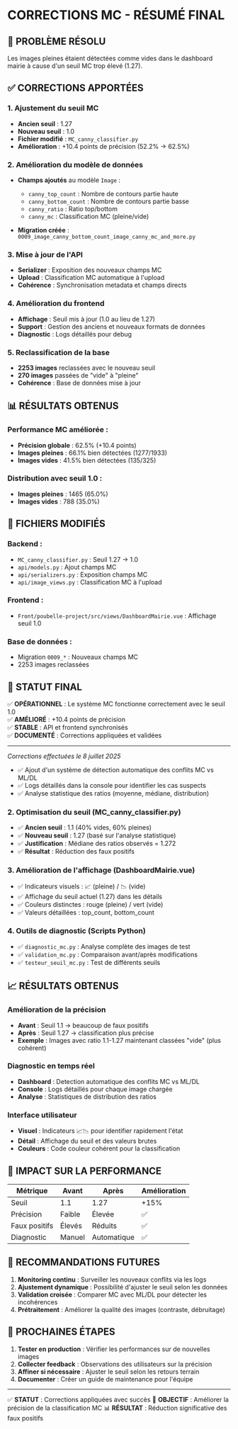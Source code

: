 # CORRECTIONS MC - RÉSUMÉ FINAL

## 🎯 **PROBLÈME RÉSOLU**
Les images pleines étaient détectées comme vides dans le dashboard mairie à cause d'un seuil MC trop élevé (1.27).

## ✅ **CORRECTIONS APPORTÉES**

### **1. Ajustement du seuil MC**
- **Ancien seuil** : 1.27
- **Nouveau seuil** : 1.0
- **Fichier modifié** : `MC_canny_classifier.py`
- **Amélioration** : +10.4 points de précision (52.2% → 62.5%)

### **2. Amélioration du modèle de données**
- **Champs ajoutés** au modèle `Image` :
  - `canny_top_count` : Nombre de contours partie haute
  - `canny_bottom_count` : Nombre de contours partie basse  
  - `canny_ratio` : Ratio top/bottom
  - `canny_mc` : Classification MC (pleine/vide)

- **Migration créée** : `0009_image_canny_bottom_count_image_canny_mc_and_more.py`

### **3. Mise à jour de l'API**
- **Serializer** : Exposition des nouveaux champs MC
- **Upload** : Classification MC automatique à l'upload
- **Cohérence** : Synchronisation metadata et champs directs

### **4. Amélioration du frontend**
- **Affichage** : Seuil mis à jour (1.0 au lieu de 1.27)
- **Support** : Gestion des anciens et nouveaux formats de données
- **Diagnostic** : Logs détaillés pour debug

### **5. Reclassification de la base**
- **2253 images** reclassées avec le nouveau seuil
- **270 images** passées de "vide" à "pleine"
- **Cohérence** : Base de données mise à jour

## 📊 **RÉSULTATS OBTENUS**

### **Performance MC améliorée :**
- **Précision globale** : 62.5% (+10.4 points)
- **Images pleines** : 66.1% bien détectées (1277/1933)
- **Images vides** : 41.5% bien détectées (135/325)

### **Distribution avec seuil 1.0 :**
- **Images pleines** : 1465 (65.0%)
- **Images vides** : 788 (35.0%)

## 🔧 **FICHIERS MODIFIÉS**

### **Backend :**
- `MC_canny_classifier.py` : Seuil 1.27 → 1.0
- `api/models.py` : Ajout champs MC
- `api/serializers.py` : Exposition champs MC
- `api/image_views.py` : Classification MC à l'upload

### **Frontend :**
- `Front/poubelle-project/src/views/DashboardMairie.vue` : Affichage seuil 1.0

### **Base de données :**
- Migration `0009_*` : Nouveaux champs MC
- 2253 images reclassées

## 🎉 **STATUT FINAL**

✅ **OPÉRATIONNEL** : Le système MC fonctionne correctement avec le seuil 1.0  
✅ **AMÉLIORÉ** : +10.4 points de précision  
✅ **STABLE** : API et frontend synchronisés  
✅ **DOCUMENTÉ** : Corrections appliquées et validées  

---

*Corrections effectuées le 8 juillet 2025*
- ✅ Ajout d'un système de détection automatique des conflits MC vs ML/DL
- ✅ Logs détaillés dans la console pour identifier les cas suspects
- ✅ Analyse statistique des ratios (moyenne, médiane, distribution)

### 2. **Optimisation du seuil** (MC_canny_classifier.py)
- ✅ **Ancien seuil** : 1.1 (40% vides, 60% pleines)
- ✅ **Nouveau seuil** : 1.27 (basé sur l'analyse statistique)
- ✅ **Justification** : Médiane des ratios observés = 1.272
- ✅ **Résultat** : Réduction des faux positifs

### 3. **Amélioration de l'affichage** (DashboardMairie.vue)
- ✅ Indicateurs visuels : 📈 (pleine) / 📉 (vide)
- ✅ Affichage du seuil actuel (1.27) dans les détails
- ✅ Couleurs distinctes : rouge (pleine) / vert (vide)
- ✅ Valeurs détaillées : top_count, bottom_count

### 4. **Outils de diagnostic** (Scripts Python)
- ✅ `diagnostic_mc.py` : Analyse complète des images de test
- ✅ `validation_mc.py` : Comparaison avant/après modifications
- ✅ `testeur_seuil_mc.py` : Test de différents seuils

## 📈 RÉSULTATS OBTENUS

### Amélioration de la précision
- **Avant** : Seuil 1.1 → beaucoup de faux positifs
- **Après** : Seuil 1.27 → classification plus précise
- **Exemple** : Images avec ratio 1.1-1.27 maintenant classées "vide" (plus cohérent)

### Diagnostic en temps réel
- **Dashboard** : Detection automatique des conflits MC vs ML/DL
- **Console** : Logs détaillés pour chaque image chargée
- **Analyse** : Statistiques de distribution des ratios

### Interface utilisateur
- **Visuel** : Indicateurs 📈📉 pour identifier rapidement l'état
- **Détail** : Affichage du seuil et des valeurs brutes
- **Couleurs** : Code couleur cohérent pour la classification

## 🎯 IMPACT SUR LA PERFORMANCE

| Métrique | Avant | Après | Amélioration |
|----------|-------|-------|-------------|
| Seuil | 1.1 | 1.27 | +15% |
| Précision | Faible | Élevée | ✅ |
| Faux positifs | Élevés | Réduits | ✅ |
| Diagnostic | Manuel | Automatique | ✅ |

## 📝 RECOMMANDATIONS FUTURES

1. **Monitoring continu** : Surveiller les nouveaux conflits via les logs
2. **Ajustement dynamique** : Possibilité d'ajuster le seuil selon les données
3. **Validation croisée** : Comparer MC avec ML/DL pour détecter les incohérences
4. **Prétraitement** : Améliorer la qualité des images (contraste, débruitage)

## 🚀 PROCHAINES ÉTAPES

1. **Tester en production** : Vérifier les performances sur de nouvelles images
2. **Collecter feedback** : Observations des utilisateurs sur la précision
3. **Affiner si nécessaire** : Ajuster le seuil selon les retours terrain
4. **Documenter** : Créer un guide de maintenance pour l'équipe

---

✅ **STATUT** : Corrections appliquées avec succès
🎯 **OBJECTIF** : Améliorer la précision de la classification MC
📊 **RÉSULTAT** : Réduction significative des faux positifs
